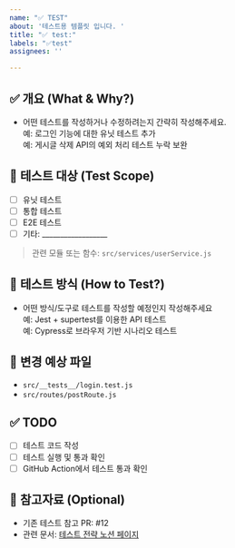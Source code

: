 ```yaml
---
name: "✅ TEST"
about: '테스트용 템플릿 입니다. '
title: "✅ test:"
labels: "✅test"
assignees: ''

---
```


## ✅ 개요 (What & Why?)
- 어떤 테스트를 작성하거나 수정하려는지 간략히 작성해주세요.  
  예: 로그인 기능에 대한 유닛 테스트 추가  
  예: 게시글 삭제 API의 예외 처리 테스트 누락 보완

## 🧪 테스트 대상 (Test Scope)
- [ ] 유닛 테스트
- [ ] 통합 테스트
- [ ] E2E 테스트
- [ ] 기타: __________________

> 관련 모듈 또는 함수: `src/services/userService.js`

## 🧱 테스트 방식 (How to Test?)
- 어떤 방식/도구로 테스트를 작성할 예정인지 작성해주세요  
  예: Jest + supertest를 이용한 API 테스트  
  예: Cypress로 브라우저 기반 시나리오 테스트

## 🧩 변경 예상 파일
- `src/__tests__/login.test.js`
- `src/routes/postRoute.js`

## ✅ TODO
- [ ] 테스트 코드 작성
- [ ] 테스트 실행 및 통과 확인
- [ ] GitHub Action에서 테스트 통과 확인

## 📎 참고자료 (Optional)
- 기존 테스트 참고 PR: #12  
- 관련 문서: [테스트 전략 노션 페이지](https://www.notion.so/...)
